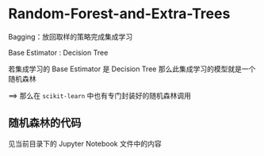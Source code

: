 # Random-Forest-and-Extra-Trees

Bagging：放回取样的策略完成集成学习

Base Estimator : Decision Tree 

若集成学习的 Base Estimator 是 Decision Tree 那么此集成学习的模型就是一个随机森林

==> 那么在 `scikit-learn` 中也有专门封装好的随机森林调用



## 随机森林的代码

见当前目录下的 Jupyter Notebook 文件中的内容

